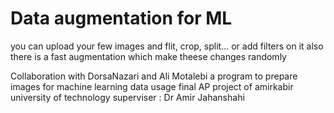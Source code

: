 # Data augmentation for ML
you can upload your few images and flit, crop, split... or add filters on it
also there is a fast augmentation which make theese changes randomly

Collaboration with DorsaNazari and Ali Motalebi
a program to prepare images for machine learning data usage
final AP project of amirkabir university of technology
superviser : Dr Amir Jahanshahi
